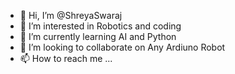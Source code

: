 - 👋 Hi, I’m @ShreyaSwaraj
- 👀 I’m interested in Robotics and coding
- 🌱 I’m currently learning AI and Python
- 💞️ I’m looking to collaborate on Any Ardiuno Robot 
- 📫 How to reach me ...

<!---
ShreyaSwaraj/ShreyaSwaraj is a ✨ special ✨ repository because its `README.md` (this file) appears on your GitHub profile.
You can click the Preview link to take a look at your changes.
--->

